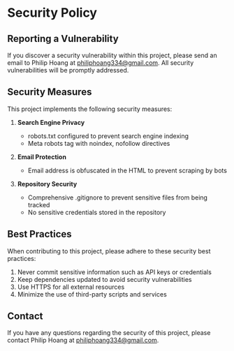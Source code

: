# Security Policy

## Reporting a Vulnerability

If you discover a security vulnerability within this project, please send an email to Philip Hoang at philiphoang334@gmail.com. All security vulnerabilities will be promptly addressed.

## Security Measures

This project implements the following security measures:

1. **Search Engine Privacy**
   - robots.txt configured to prevent search engine indexing
   - Meta robots tag with noindex, nofollow directives

2. **Email Protection**
   - Email address is obfuscated in the HTML to prevent scraping by bots

3. **Repository Security**
   - Comprehensive .gitignore to prevent sensitive files from being tracked
   - No sensitive credentials stored in the repository

## Best Practices

When contributing to this project, please adhere to these security best practices:

1. Never commit sensitive information such as API keys or credentials
2. Keep dependencies updated to avoid security vulnerabilities
3. Use HTTPS for all external resources
4. Minimize the use of third-party scripts and services

## Contact

If you have any questions regarding the security of this project, please contact Philip Hoang at philiphoang334@gmail.com.
